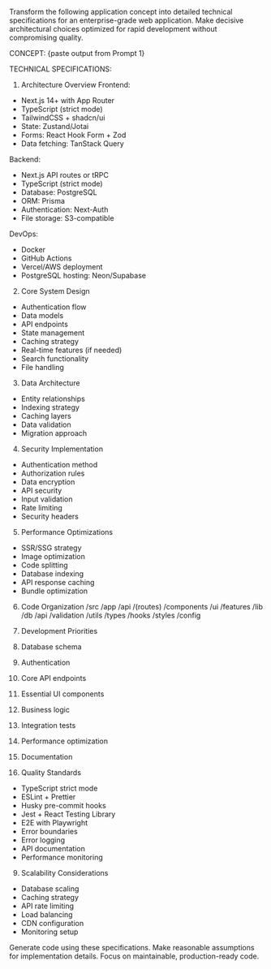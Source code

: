Transform the following application concept into detailed technical specifications for an enterprise-grade web application. Make decisive architectural choices optimized for rapid development without compromising quality.

CONCEPT:
{paste output from Prompt 1}

TECHNICAL SPECIFICATIONS:

1. Architecture Overview
Frontend:
- Next.js 14+ with App Router
- TypeScript (strict mode)
- TailwindCSS + shadcn/ui
- State: Zustand/Jotai
- Forms: React Hook Form + Zod
- Data fetching: TanStack Query

Backend:
- Next.js API routes or tRPC
- TypeScript (strict mode)
- Database: PostgreSQL
- ORM: Prisma
- Authentication: Next-Auth
- File storage: S3-compatible

DevOps:
- Docker
- GitHub Actions
- Vercel/AWS deployment
- PostgreSQL hosting: Neon/Supabase

2. Core System Design
- Authentication flow
- Data models
- API endpoints
- State management
- Caching strategy
- Real-time features (if needed)
- Search functionality
- File handling

3. Data Architecture
- Entity relationships
- Indexing strategy
- Caching layers
- Data validation
- Migration approach

4. Security Implementation
- Authentication method
- Authorization rules
- Data encryption
- API security
- Input validation
- Rate limiting
- Security headers

5. Performance Optimizations
- SSR/SSG strategy
- Image optimization
- Code splitting
- Database indexing
- API response caching
- Bundle optimization

6. Code Organization
/src
  /app
    /api
    /(routes)
    /components
      /ui
      /features
  /lib
    /db
    /api
    /validation
    /utils
  /types
  /hooks
  /styles
  /config

7. Development Priorities
1. Database schema
2. Authentication
3. Core API endpoints
4. Essential UI components
5. Business logic
6. Integration tests
7. Performance optimization
8. Documentation

8. Quality Standards
- TypeScript strict mode
- ESLint + Prettier
- Husky pre-commit hooks
- Jest + React Testing Library
- E2E with Playwright
- Error boundaries
- Error logging
- API documentation
- Performance monitoring

9. Scalability Considerations
- Database scaling
- Caching strategy
- API rate limiting
- Load balancing
- CDN configuration
- Monitoring setup

Generate code using these specifications. Make reasonable assumptions for implementation details. Focus on maintainable, production-ready code.